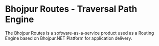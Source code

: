 # Bhojpur Routes - Traversal Path Engine
The Bhojpur Routes is a software-as-a-service product used as a Routing Engine based on Bhojpur.NET Platform for application delivery.
